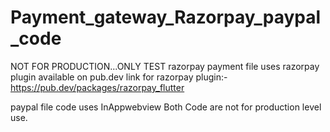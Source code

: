 # Payment_gateway_Razorpay_paypal_code
NOT FOR PRODUCTION...ONLY TEST
razorpay payment file uses razorpay plugin available on pub.dev
link for razorpay plugin:-https://pub.dev/packages/razorpay_flutter

paypal file code uses InAppwebview 
Both Code are not for production level use.

